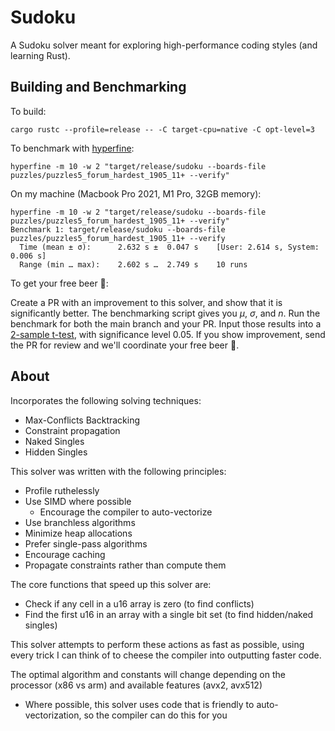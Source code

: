 # Sudoku
A Sudoku solver meant for exploring high-performance coding styles (and learning Rust).

## Building and Benchmarking

To build:
```
cargo rustc --profile=release -- -C target-cpu=native -C opt-level=3
```

To benchmark with [hyperfine](https://crates.io/crates/hyperfine):
```
hyperfine -m 10 -w 2 "target/release/sudoku --boards-file puzzles/puzzles5_forum_hardest_1905_11+ --verify"
```

On my machine (Macbook Pro 2021, M1 Pro, 32GB memory):
```
hyperfine -m 10 -w 2 "target/release/sudoku --boards-file puzzles/puzzles5_forum_hardest_1905_11+ --verify"
Benchmark 1: target/release/sudoku --boards-file puzzles/puzzles5_forum_hardest_1905_11+ --verify
  Time (mean ± σ):      2.632 s ±  0.047 s    [User: 2.614 s, System: 0.006 s]
  Range (min … max):    2.602 s …  2.749 s    10 runs
```

To get your free beer 🍻:

Create a PR with an improvement to this solver, and show that it is significantly better.
The benchmarking script gives you $\mu$, $\sigma$, and $n$. Run the benchmark for both the main branch and your PR.
Input those results into a [2-sample t-test](https://www.wolframalpha.com/input?i=two+sample+t+test), with significance level 0.05.
If you show improvement, send the PR for review and we'll coordinate your free beer 🍻.


## About

Incorporates the following solving techniques:
  * Max-Conflicts Backtracking
  * Constraint propagation
  * Naked Singles
  * Hidden Singles

This solver was written with the following principles:
  * Profile ruthelessly
  * Use SIMD where possible
    * Encourage the compiler to auto-vectorize
  * Use branchless algorithms 
  * Minimize heap allocations
  * Prefer single-pass algorithms
  * Encourage caching
  * Propagate constraints rather than compute them

The core functions that speed up this solver are:
  * Check if any cell in a u16 array is zero (to find conflicts)
  * Find the first u16 in an array with a single bit set (to find hidden/naked singles)

This solver attempts to perform these actions as fast as possible, using every trick I can think of to cheese the compiler into outputting faster code.

The optimal algorithm and constants will change depending on the processor (x86 vs arm) and available features (avx2, avx512)
  * Where possible, this solver uses code that is friendly to auto-vectorization, so the compiler can do this for you
